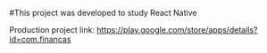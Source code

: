 #This project was developed to study React Native

Production project link: https://play.google.com/store/apps/details?id=com.financas
